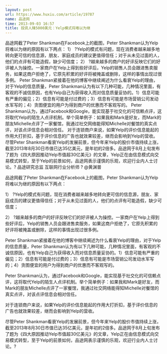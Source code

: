 ```yaml
---
layout: post
url: https://www.huxiu.com/article/19787
name: 品途网
time: 2013-09-03 16:57
title: 投资人赌5000美元：Yelp模式将难以为继
---
```

品途网截了Peter Shankman在Facebook上的截图，Peter Shankman认为Yelp将难以为继的原因有以下两点： 1） ?Yelp的模式有问题，现在消费者越来越多地转向更可信的信息源，朋友、家庭成员的建议更值得信任；对于从未见过面的人，他们的点评有可能造假，缺少可信度； 2） ?越来越多的商户的好评反映它们的好评被人为操控。一家商户在Yelp上得到些好评后，Yelp的销售人员会跟进售卖服务，如果这商户拒绝了，它原先积累的好评将被掩盖或删除，这样的事情出现过很多例。 Peter Shankman紧接着在他的博客中继续阐述为什么看衰Yelp的理由，对于Yelp的信息质量，Peter Shankman认为有以下几种可能，几种情况里面，有客观的不诚信原因，也有Yelp自己为获得收入而对信息质量妥协的。1）信息可能有严重的偏见；2）信息有可能是付过费的；3）信息有可能是市场营销公司发动水军写的；4）贪图便宜的用户为得到商户的优惠而不客观写的。 Peter Shankman认为，通过Facebook和Google，能实现基于社交化的可信赖点评，这将取代Yelp的陌生人点评机制。举个简单例子：如果我和Mark是好友，而Mark的朋友Michelle点评了一家餐馆，我通过社交网络能得知Michelle对餐馆的真实点评，对该点评信息会相对信任。 对于连锁商户来说，如果Yelp的评价信息能起的作用大打折扣，基于评价信息的广告也就效果较差，继而会影响到Yelp的营收。 尽管Peter Shankman看衰Yelp的发展前景，但今年来Yelp的股价市值持续上涨，截至2013年8月30日市值已达35亿美元，是年初的2倍多。品途网于8月上旬发布了题为《四大原因推动Yelp市值超30亿美元》的文章，Yelp正在由信息模式向交易模式转型，至于Yelp的前景如何，品途网表示谨慎的乐观，欢迎行业内人士讨论。? 品途研究总监 互联网行业分析师 ? @黄渊普

品途网截了Peter Shankman在Facebook上的截图，Peter Shankman认为Yelp将难以为继的原因有以下两点：

1） ?Yelp的模式有问题，现在消费者越来越多地转向更可信的信息源，朋友、家庭成员的建议更值得信任；对于从未见过面的人，他们的点评有可能造假，缺少可信度；

2） ?越来越多的商户的好评反映它们的好评被人为操控。一家商户在Yelp上得到些好评后，Yelp的销售人员会跟进售卖服务，如果这商户拒绝了，它原先积累的好评将被掩盖或删除，这样的事情出现过很多例。

Peter Shankman紧接着在他的博客中继续阐述为什么看衰Yelp的理由，对于Yelp的信息质量，Peter Shankman认为有以下几种可能，几种情况里面，有客观的不诚信原因，也有Yelp自己为获得收入而对信息质量妥协的。1）信息可能有严重的偏见；2）信息有可能是付过费的；3）信息有可能是市场营销公司发动水军写的；4）贪图便宜的用户为得到商户的优惠而不客观写的。

Peter Shankman认为，通过Facebook和Google，能实现基于社交化的可信赖点评，这将取代Yelp的陌生人点评机制。举个简单例子：如果我和Mark是好友，而Mark的朋友Michelle点评了一家餐馆，我通过社交网络能得知Michelle对餐馆的真实点评，对该点评信息会相对信任。

对于连锁商户来说，如果Yelp的评价信息能起的作用大打折扣，基于评价信息的广告也就效果较差，继而会影响到Yelp的营收。

尽管Peter Shankman看衰Yelp的发展前景，但今年来Yelp的股价市值持续上涨，截至2013年8月30日市值已达35亿美元，是年初的2倍多。品途网于8月上旬发布了题为《四大原因推动Yelp市值超30亿美元》的文章，Yelp正在由信息模式向交易模式转型，至于Yelp的前景如何，品途网表示谨慎的乐观，欢迎行业内人士讨论。?

